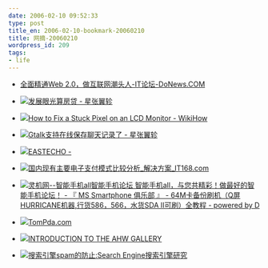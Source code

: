 ```yaml
---
date: 2006-02-10 09:52:33
type: post
title_en: 2006-02-10-bookmark-20060210
title: 网摘-20060210
wordpress_id: 209
tags:
- life
---
```



	
  * [全面精通Web  2.0，做互联网潮头人-IT论坛-DoNews.COM](http://home.donews.com/donews/forum/1/2006-01/19/590807.html)

	
  * ![](http://www.earlzhang.com/favicon.ico)[发展眼光算房贷 - 星张翼轸](http://www.earlzhang.com/lblog/article.asp?id=328)

	
  * ![](http://wiki.ehow.com/favicon.ico)[How to Fix a  Stuck Pixel on an LCD Monitor - WikiHow](http://wiki.ehow.com/Fix-a-Stuck-Pixel-on-an-LCD-Monitor)

	
  * ![](http://www.earlzhang.com/favicon.ico)[Gtalk支持在线保存聊天记录了 -  星张翼轸](http://www.earlzhang.com/lblog/article.asp?id=327)

	
  * ![](http://flashempire.com/favicon.ico)[EASTECHO -](http://flashempire.com/eastecho/blog/?p=323)

	
  * ![](http://publish.it168.com/favicon.ico)[国内现有主要电子支付模式比较分析_解决方案_IT168.com](http://publish.it168.com/2005/1219/20051219009901.shtml?cChanNel=no&cPositionCode=06_0)

	
  * ![](http://www.cnsmartphone.com/favicon.ico)[灵机网--智能手机all智能手机论坛  智能手机all，与您共精彩！做最好的智能手机论坛！ - 『 MS Smartphone 俱乐部 』 -  64M卡备份刷机（Q屏HURRICANE机器,行货586，566，水货SDA II可刷）全教程 - powered by D](http://www.cnsmartphone.com/viewthread.php?tid=18378&extra=page%3D1)

	
  * ![](http://www.tompda.com/favicon.ico)[TomPda.com](http://www.tompda.com/bbs/print.asp?forumID=1984667)

	
  * ![](http://www.ahwgallery.com/favicon.ico)[INTRODUCTION TO THE AHW  GALLERY](http://www.ahwgallery.com/intro.html)

	
  * ![](http://www.wespoke.com/favicon.ico)[搜索引擎spam的防止:Search  Engine搜索引擎研究](http://www.wespoke.com/archives/001043.html)


